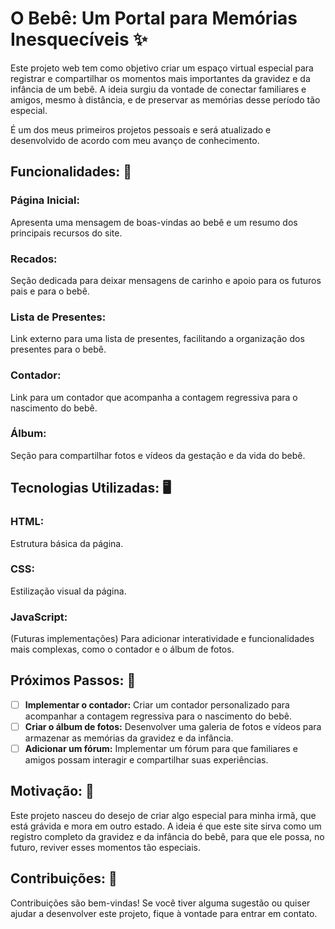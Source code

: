 # O Bebê: Um Portal para Memórias Inesquecíveis :sparkles:

Este projeto web tem como objetivo criar um espaço virtual especial para registrar e compartilhar os momentos mais importantes da gravidez e da infância de um bebê. A ideia surgiu da vontade de conectar familiares e amigos, mesmo à distância, e de preservar as memórias desse período tão especial.

É um dos meus primeiros projetos pessoais e será atualizado e desenvolvido de acordo com meu avanço de conhecimento.

## Funcionalidades: :candy:	

### Página Inicial: 
Apresenta uma mensagem de boas-vindas ao bebê e um resumo dos principais recursos do site.
### Recados: 
Seção dedicada para deixar mensagens de carinho e apoio para os futuros pais e para o bebê.
### Lista de Presentes: 
Link externo para uma lista de presentes, facilitando a organização dos presentes para o bebê.
### Contador: 
Link para um contador que acompanha a contagem regressiva para o nascimento do bebê.
### Álbum: 
Seção para compartilhar fotos e vídeos da gestação e da vida do bebê.


## Tecnologias Utilizadas: :desktop_computer:

### HTML: 
Estrutura básica da página.
### CSS: 
Estilização visual da página.
### JavaScript: 
(Futuras implementações) Para adicionar interatividade e funcionalidades mais complexas, como o contador e o álbum de fotos.

## Próximos Passos: :dart:	

 - [ ] **Implementar o contador:** Criar um contador personalizado para acompanhar a contagem regressiva para o nascimento do bebê.
 - [ ] **Criar o álbum de fotos:** Desenvolver uma galeria de fotos e vídeos para armazenar as memórias da gravidez e da infância.
 - [ ] **Adicionar um fórum:** Implementar um fórum para que familiares e amigos possam interagir e compartilhar suas experiências.

## Motivação: :thought_balloon:	

Este projeto nasceu do desejo de criar algo especial para minha irmã, que está grávida e mora em outro estado. A ideia é que este site sirva como um registro completo da gravidez e da infância do bebê, para que ele possa, no futuro, reviver esses momentos tão especiais.

## Contribuições: :envelope_with_arrow:

Contribuições são bem-vindas! Se você tiver alguma sugestão ou quiser ajudar a desenvolver este projeto, fique à vontade para entrar em contato.


